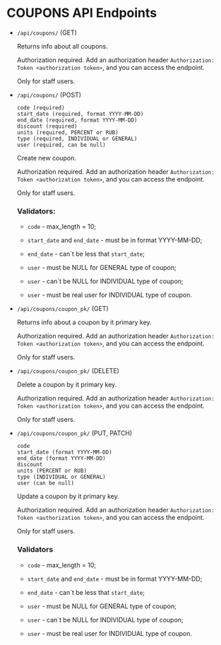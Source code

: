 # COUPONS API Endpoints

- ```/api/coupons/``` (GET)

    Returns info about all coupons.

    Authorization required. Add an authorization header ```Authorization: Token <authorization token>```, and you can 
    access the endpoint.

    Only for staff users.

- ```/api/coupons/``` (POST)

    ```
    code (required)
    start_date (required, format YYYY-MM-DD)
    end_date (required, format YYYY-MM-DD)
    discount (required)
    units (required, PERCENT or RUB)
    type (required, INDIVIDUAL or GENERAL)
    user (required, can be null)
    ```
  
    Create new coupon.

    Authorization required. Add an authorization header ```Authorization: Token <authorization token>```, and you can 
    access the endpoint.

    Only for staff users.

    ### Validators:
    
    - ```code``` - max_length = 10;

    - ```start_date```  and ```end_date``` - must be in format YYYY-MM-DD;

    - ```end_date``` - can`t be less that ```start_date```;

    - ```user``` - must be NULL for GENERAL type of coupon;
    
    - ```user``` - can`t be NULL for INDIVIDUAL type of coupon;
    
    - ```user``` - must be real user for INDIVIDUAL type of coupon.
    
- ```/api/coupons/coupon_pk/``` (GET)

    Returns info about a coupon by it primary key.

    Authorization required. Add an authorization header ```Authorization: Token <authorization token>```, and you can 
    access the endpoint.

    Only for staff users.

- ```/api/coupons/coupon_pk/``` (DELETE)

    Delete a coupon by it primary key.

    Authorization required. Add an authorization header ```Authorization: Token <authorization token>```, and you can 
    access the endpoint.

    Only for staff users.

- ```/api/coupons/coupon_pk/``` (PUT, PATCH)

    ```
    code
    start_date (format YYYY-MM-DD)
    end_date (format YYYY-MM-DD)
    discount
    units (PERCENT or RUB)
    type (INDIVIDUAL or GENERAL)
    user (can be null)
    ```

    Update a coupon by it primary key.
    
    Authorization required. Add an authorization header ```Authorization: Token <authorization token>```, and you can 
    access the endpoint.

    Only for staff users.

    ### Validators

    - ```code``` - max_length = 10;

    - ```start_date```  and ```end_date``` - must be in format YYYY-MM-DD;

    - ```end_date``` - can`t be less that ```start_date```;

    - ```user``` - must be NULL for GENERAL type of coupon;

    - ```user``` - can`t be NULL for INDIVIDUAL type of coupon;

    - ```user``` - must be real user for INDIVIDUAL type of coupon.
